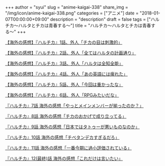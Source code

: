 +++
author = "syui"
slug = "anime-kaigai-338"
share_img = "/img/icon/anime-kaigai-338.png"
categories = ["アニメ"]
date = "2018-01-07T00:00:00+09:00"
description = "description"
draft = false
tags = ["ハルチカ〜ハルタとチカは青春する〜"]
title = "ハルチカ〜ハルタとチカは青春する〜"
+++


<a href="https://web.archive.org/web/20160826000804/http://soresore.net/archives/1049366644.html" rel="nofollow" target="_blank" title=" 【海外の感想】『ハルチカ』1話、外人「チカの目は刺激的」"> 【海外の感想】『ハルチカ』1話、外人「チカの目は刺激的」</a>


<a href="https://web.archive.org/web/20160826000804/http://soresore.net/archives/1049893725.html" rel="nofollow" target="_blank" title="【海外の感想】『ハルチカ』2話、外人「全てはハルタの計画通り」">【海外の感想】『ハルチカ』2話、外人「全てはハルタの計画通り」</a>


<a href="https://web.archive.org/web/20160826000804/http://soresore.net/archives/1050410635.html" rel="nofollow" target="_blank" title="【海外の感想】『ハルチカ』3話、外人「ハルタは全知全能」">【海外の感想】『ハルチカ』3話、外人「ハルタは全知全能」</a>


<a href="https://web.archive.org/web/20160826000804/http://soresore.net/archives/1050899215.html" rel="nofollow" target="_blank" title="【海外の感想】『ハルチカ』4話、外人「あの英語には痺れた」">【海外の感想】『ハルチカ』4話、外人「あの英語には痺れた」</a>


<a href="https://web.archive.org/web/20160826000804/http://soresore.net/archives/1051399898.html" rel="nofollow" target="_blank" title="【海外の感想】『ハルチカ』5話、外人「今回は重かったな」">【海外の感想】『ハルチカ』5話、外人「今回は重かったな」</a>


<a href="https://web.archive.org/web/20160826000804/http://soresore.net/archives/1052447249.html" rel="nofollow" target="_blank" title="【海外の感想】『ハルチカ』6話、外人「RPGみたいだな」">【海外の感想】『ハルチカ』6話、外人「RPGみたいだな」</a>


<a href="https://web.archive.org/web/20160826000804/http://soresore.net/archives/1052445906.html" rel="nofollow" target="_blank" title="『ハルチカ』7話 海外の感想「やっとメインメンバーが揃ったのか？」">『ハルチカ』7話 海外の感想「やっとメインメンバーが揃ったのか？」</a>


<a href="https://web.archive.org/web/20160826000804/http://soresore.net/archives/1053256293.html" rel="nofollow" target="_blank" title="『ハルチカ』8話 海外の感想「チカのおかげで成り立ってる」">『ハルチカ』8話 海外の感想「チカのおかげで成り立ってる」</a>


<a href="https://web.archive.org/web/20160826000804/http://soresore.net/archives/1053660733.html" rel="nofollow" target="_blank" title="『ハルチカ』9話 海外の感想「日本ではタトゥーが悪いものなのか」">『ハルチカ』9話 海外の感想「日本ではタトゥーが悪いものなのか」</a>


<a href="https://web.archive.org/web/20160826000804/http://soresore.net/archives/1054092109.html" rel="nofollow" target="_blank" title="『ハルチカ』10話 海外の感想「チベタンデカすぎるだろ」">『ハルチカ』10話 海外の感想「チベタンデカすぎるだろ」</a>


<a href="https://web.archive.org/web/20160826000804/http://soresore.net/archives/1054156865.html" rel="nofollow" target="_blank" title="『ハルチカ』11話 海外の感想「一番今期に過小評価されている」">『ハルチカ』11話 海外の感想「一番今期に過小評価されている」</a>


<a href="https://web.archive.org/web/20160826000804/http://soresore.net/archives/1054657442.html" rel="nofollow" target="_blank" title="『ハルチカ』12(最終)話 海外の感想「これだけは言いたい」">『ハルチカ』12(最終)話 海外の感想「これだけは言いたい」</a>

